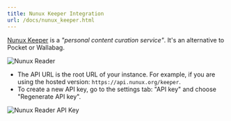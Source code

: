```yaml
---
title: Nunux Keeper Integration
url: /docs/nunux_keeper.html
---
```


[Nunux Keeper](https://github.com/nunux-keeper) is a *"personal content curation service"*. It's an alternative to Pocket or Wallabag.

![Nunux Reader](/images/nunux_reader.png)

- The API URL is the root URL of your instance. For example, if you are using the hosted version: `https://api.nunux.org/keeper`.
- To create a new API key, go to the settings tab: "API key" and choose "Regenerate API key".

![Nunux Reader API Key](/images/nunux_reader_api_key.png)
